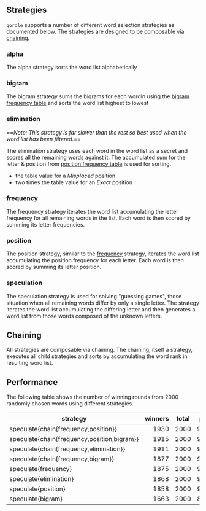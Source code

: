 ## Strategies

`qordle` supports a number of different word selection strategies as documented below.
The strategies are designed to be composable via [chaining](#chaining).

### alpha
The alpha strategy sorts the word list alphabetically

### bigram
The bigram strategy sums the bigrams for each wordin using the
[bigram frequency table](https://github.com/bzimmer/qordle/blob/main/tables.go)
and sorts the word list highest to lowest

### elimination

==*Note: This strategy is far slower than the rest so best used when the word list has
been filtered.*==

The elimination strategy uses each word in the word list as a secret and scores all the
remaining words against it. The accumulated sum for the letter & position from
[position frequency table](https://github.com/bzimmer/qordle/blob/main/tables.go) is used
for sorting.

* the table value for a *Misplaced* position
* two times the table value for an *Exact* position

### frequency
The frequency strategy iterates the word list accumulating the letter frequency for all
remaining words in the list. Each word is then scored by summing its letter frequencies.

### position
The position strategy, similar to the [frequency](#frequency) strategy, iterates the word
list accumulating the position frequency for each letter. Each word is then scored by
summing its letter position.

### speculation
The speculation strategy is used for solving "guessing games", those situation when all
remaining words differ by only a single letter. The strategy iterates the word list
accumulating the differing letter and then generates a word list from those words composed
of the unknown letters.

## Chaining
All strategies are composable via chaining. The chaining, itself a strategy, executes
all child strategies and sorts by accumulating the word rank in resulting word list.

## Performance

The following table shows the number of winning rounds from 2000 randomly chosen words
using different strategies.

|                   strategy                   | winners | total |  pct  |
|----------------------------------------------|--------:|-------|-------|
| speculate{chain{frequency,position}}         |    1930 |  2000 | 96.5  |
| speculate{chain{frequency,position,bigram}}  |    1915 |  2000 | 95.8  |
| speculate{chain{frequency,elimination}}      |    1911 |  2000 | 95.5  |
| speculate{chain{frequency,bigram}}           |    1877 |  2000 | 93.8  |
| speculate{frequency}                         |    1875 |  2000 | 93.8  |
| speculate{elimination}                       |    1868 |  2000 | 93.4  |
| speculate{position}                          |    1858 |  2000 | 92.9  |
| speculate{bigram}                            |    1663 |  2000 | 83.2  |
